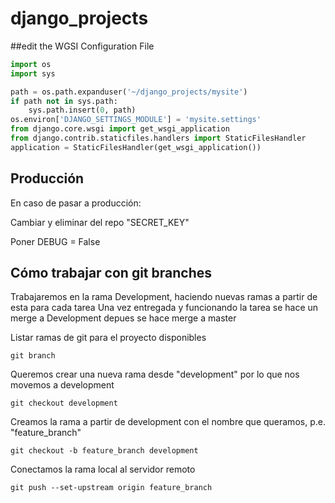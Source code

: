 # django_projects

##edit the WGSI Configuration File 

```python
import os
import sys

path = os.path.expanduser('~/django_projects/mysite')
if path not in sys.path:
    sys.path.insert(0, path)
os.environ['DJANGO_SETTINGS_MODULE'] = 'mysite.settings'
from django.core.wsgi import get_wsgi_application
from django.contrib.staticfiles.handlers import StaticFilesHandler
application = StaticFilesHandler(get_wsgi_application())
```

## Producción

En caso de pasar a producción:

Cambiar y eliminar del repo "SECRET_KEY"

Poner DEBUG = False

## Cómo trabajar con git branches

Trabajaremos en la rama Development, haciendo nuevas ramas a partir de esta para cada tarea
Una vez entregada y funcionando la tarea se hace un merge a Development
depues se hace merge a master

Listar ramas de git para el proyecto disponibles

```git branch```

Queremos crear una nueva rama desde "development" por lo que nos movemos a development

```git checkout development```

Creamos la rama a partir de development con el nombre que queramos, p.e. "feature_branch"

```git checkout -b feature_branch development```

Conectamos la rama local al servidor remoto

```git push --set-upstream origin feature_branch```
